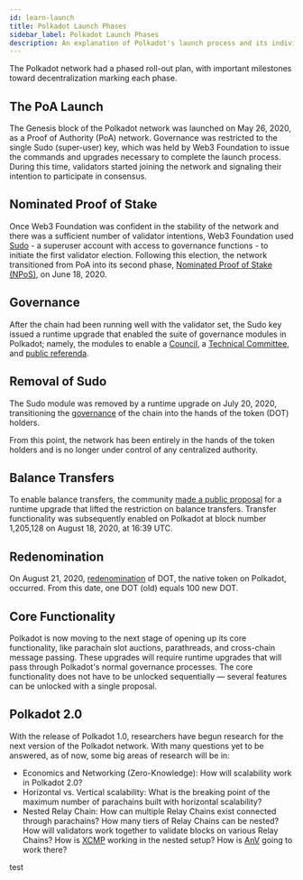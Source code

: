 ```yaml
---
id: learn-launch
title: Polkadot Launch Phases
sidebar_label: Polkadot Launch Phases
description: An explanation of Polkadot's launch process and its individual phases
---
```


The Polkadot network had a phased roll-out plan, with important milestones toward decentralization
marking each phase.

## The PoA Launch

The Genesis block of the Polkadot network was launched on May 26, 2020, as a Proof of Authority
(PoA) network. Governance was restricted to the single Sudo (super-user) key, which was held by Web3
Foundation to issue the commands and upgrades necessary to complete the launch process. During this
time, validators started joining the network and signaling their intention to participate in
consensus.

## Nominated Proof of Stake

Once Web3 Foundation was confident in the stability of the network and there was a sufficient number
of validator intentions, Web3 Foundation used [Sudo](https://youtu.be/InekMjJpVdo) - a superuser
account with access to governance functions - to initiate the first validator election. Following
this election, the network transitioned from PoA into its second phase,
[Nominated Proof of Stake (NPoS)](learn-staking), on June 18, 2020.

## Governance

After the chain had been running well with the validator set, the Sudo key issued a runtime upgrade
that enabled the suite of governance modules in Polkadot; namely, the modules to enable a
[Council](learn-governance#council), a [Technical Committee](learn-governance#technical-committee),
and [public referenda](learn-governance#public-referenda).

## Removal of Sudo

The Sudo module was removed by a runtime upgrade on July 20, 2020, transitioning the
[governance](learn-governance) of the chain into the hands of the token (DOT) holders.

From this point, the network has been entirely in the hands of the token holders and is no longer
under control of any centralized authority.

## Balance Transfers

To enable balance transfers, the community [made a public proposal](maintain-guides-democracy) for a
runtime upgrade that lifted the restriction on balance transfers. Transfer functionality was
subsequently enabled on Polkadot at block number 1,205,128 on August 18, 2020, at 16:39 UTC.

## Redenomination

On August 21, 2020, [redenomination](redenomination) of DOT, the native token on Polkadot, occurred.
From this date, one DOT (old) equals 100 new DOT.

## Core Functionality

Polkadot is now moving to the next stage of opening up its core functionality, like parachain slot
auctions, parathreads, and cross-chain message passing. These upgrades will require runtime upgrades
that will pass through Polkadot's normal governance processes. The core functionality does not have
to be unlocked sequentially &mdash; several features can be unlocked with a single proposal.

## Polkadot 2.0

With the release of Polkadot 1.0, researchers have begun research for the next version of the
Polkadot network. With many questions yet to be answered, as of now, some big areas of research will
be in:

- Economics and Networking (Zero-Knowledge): How will scalability work in Polkadot 2.0?
- Horizontal vs. Vertical scalability: What is the breaking point of the maximum number of
  parachains built with horizontal scalability?
- Nested Relay Chain: How can multiple Relay Chains exist connected through parachains? How many
  tiers of Relay Chains can be nested? How will validators work together to validate blocks on
  various Relay Chains? How is [XCMP](learn-crosschain) working in the nested setup? How is
  [AnV](learn-availability) going to work there?

test
